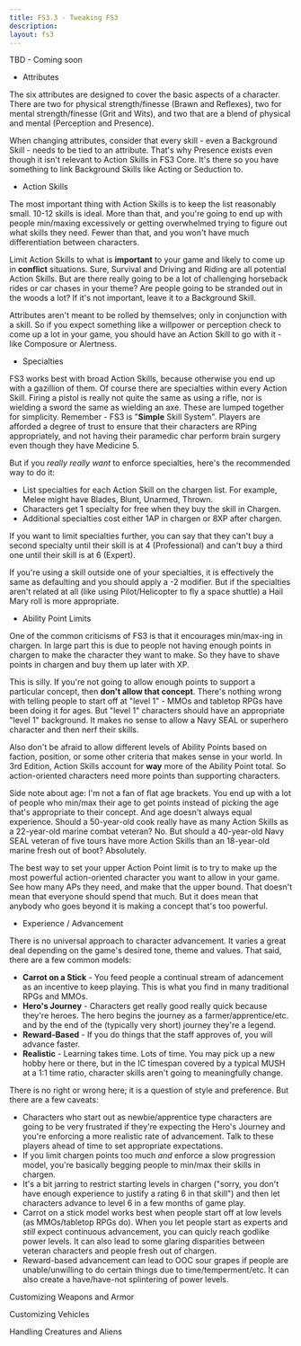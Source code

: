 ```yaml
---
title: FS3.3 - Tweaking FS3
description:
layout: fs3
---
```


TBD - Coming soon

+ Attributes

The six attributes are designed to cover the basic aspects of a character.  There are two for physical strength/finesse (Brawn and Reflexes), two for mental strength/finesse (Grit and Wits), and two that are a blend of physical and mental (Perception and Presence). 

When changing attributes, consider that every skill - even a Background Skill - needs to be tied to an attribute.  That's why Presence exists even though it isn't relevant to Action Skills in FS3 Core.  It's there so you have something to link Background Skills like Acting or Seduction to.

+ Action Skills

The most important thing with Action Skills is to keep the list reasonably small.  10-12 skills is ideal.  More than that, and you're going to end up with people min/maxing excessively or getting overwhelmed trying to figure out what skills they need.  Fewer than that, and you won't have much differentiation between characters.

Limit Action Skills to what is **important** to your game and likely to come up in **conflict** situations.  Sure, Survival and Driving and Riding are all potential Action Skills.  But are there really going to be a lot of challenging horseback rides or car chases in your theme?  Are people going to be stranded out in the woods a lot?   If it's not important, leave it to a Background Skill.

Attributes aren't meant to be rolled by themselves; only in conjunction with a skill.  So if you expect something like a willpower or perception check to come up a lot in your game, you should have an Action Skill to go with it - like Composure or Alertness.

+ Specialties

FS3 works best with broad Action Skills, because otherwise you end up with a gazillion of them.  Of course there are specialties within every Action Skill.  Firing a pistol is really not quite the same as using a rifle, nor is wielding a sword the same as wielding an axe.  These are lumped together for simplicity.  Remember - FS3 is "**Simple** Skill System".   Players are afforded a degree of trust to ensure that their characters are RPing appropriately, and not having their paramedic char perform brain surgery even though they have Medicine 5.

But if you *really really want* to enforce specialties, here's the recommended way to do it:

* List specialties for each Action Skill on the chargen list.  For example, Melee might have Blades, Blunt, Unarmed, Thrown.
* Characters get 1 specialty for free when they buy the skill in Chargen.
* Additional specialties cost either 1AP in chargen or 8XP after chargen.

If you want to limit specialties further, you can say that they can't buy a second specialty until their skill is at 4 (Professional) and can't buy a third one until their skill is at 6 (Expert).

If you're using a skill outside one of your specialties, it is effectively the same as defaulting and you should apply a -2 modifier.  But if the specialties aren't related at all (like using Pilot/Helicopter to fly a space shuttle) a Hail Mary roll is more appropriate.

+ Ability Point Limits

One of the common criticisms of FS3 is that it encourages min/max-ing in chargen.  In large part this is due to people not having enough points in chargen to make the character they want to make.  So they have to shave points in chargen and buy them up later with XP.

This is silly.  If you're not going to allow enough points to support a particular concept, then **don't allow that concept**.  There's nothing wrong with telling people to start off at "level 1" - MMOs and tabletop RPGs have been doing it for ages.  But "level 1" characters should have an appropriate "level 1" background.  It makes no sense to allow a Navy SEAL or superhero character and then nerf their skills.

Also don't be afraid to allow different levels of Ability Points based on faction, position, or some other criteria that makes sense in your world.  In 3rd Edition, Action Skills account for **way** more of the Ability Point total.  So action-oriented characters need more points than supporting characters.

Side note about age:  I'm not a fan of flat age brackets.  You end up with a lot of people who min/max their age to get points instead of picking the age that's appropriate to their concept.  And age doesn't always equal experience.  Should a 50-year-old cook really have as many Action Skills as a 22-year-old marine combat veteran?  No.  But should a 40-year-old Navy SEAL veteran of five tours have more Action Skills than an 18-year-old marine fresh out of boot?  Absolutely.

The best way to set your upper Action Point limit is to try to make up the most powerful action-oriented character you want to allow in your game.  See how many APs they need, and make that the upper bound.  That doesn't mean that everyone should spend that much.  But it does mean that anybody who goes beyond it is making a concept that's too powerful.

+ Experience / Advancement

There is no universal approach to character advancement.  It varies a great deal depending on the game's desired tone, theme and values.  That said, there are a few common models:

* **Carrot on a Stick** - You feed people a continual stream of adancement as an incentive to keep playing.   This is what you find in many traditional RPGs and MMOs.
* **Hero's Journey** - Characters get really good really quick because they're heroes.  The hero begins the journey as a farmer/apprentice/etc. and by the end of the (typically very short) journey they're a legend.
* **Reward-Based** - If you do things that the staff approves of, you will advance faster.
* **Realistic** - Learning takes time.  Lots of time.  You may pick up a new hobby here or there, but in the IC timespan covered by a typical MUSH at a 1:1 time ratio, character skills aren't going to meaningfully change.

There is no right or wrong here; it is a question of style and preference.  But there are a few caveats:

* Characters who start out as newbie/apprentice type characters are going to be very frustrated if they're expecting the Hero's Journey and you're enforcing a more realistic rate of advancement.  Talk to these players ahead of time to set appropriate expectations.
* If you limit chargen points too much *and* enforce a slow progression model, you're basically begging people to min/max their skills in chargen.
* It's a bit jarring to restrict starting levels in chargen ("sorry, you don't have enough experience to justify a rating 6 in that skill") and then let characters advance to level 6 in a few months of game play.
* Carrot on a stick model works best when people start off at low levels (as MMOs/tabletop RPGs do).  When you let people start as experts and *still* expect continuous advancement, you can quicly reach godlike power levels.  It can also lead to some glaring disparities between veteran characters and people fresh out of chargen.
* Reward-based advancement can lead to OOC sour grapes if people are unable/unwilling to do certain things due to time/temperment/etc.  It can also create a have/have-not splintering of power levels.




Customizing Weapons and Armor

Customizing Vehicles

Handling Creatures and Aliens

